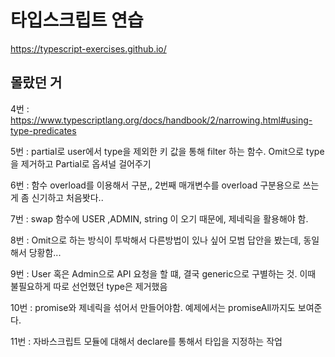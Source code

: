 # 타입스크립트 연습

https://typescript-exercises.github.io/

## 몰랐던 거

4번 : https://www.typescriptlang.org/docs/handbook/2/narrowing.html#using-type-predicates

5번 : partial로 user에서 type을 제외한 키 값을 통해 filter 하는 함수. Omit으로 type을 제거하고 Partial로 옵셔널 걸어주기

6번 : 함수 overload를 이용해서 구분,, 2번째 매개변수를 overload 구분용으로 쓰는게 좀 신기하고 처음봣다..

7번 : swap 함수에 USER ,ADMIN, string 이 오기 때문에, 제네릭을 활용해야 함.

8번 : Omit으로 하는 방식이 투박해서 다른방법이 있나 싶어 모범 답안을 봤는데, 동일해서 당황함...

9번 : User 혹은 Admin으로 API 요청을 할 떄, 결국 generic으로 구별하는 것. 이때 불필요하게 따로 선언했던 type은 제거했음

10번 : promise와 제네릭을 섞어서 만들어야함. 예제에서는 promiseAll까지도 보여준다.

11번 : 자바스크립트 모듈에 대해서 declare를 통해서 타입을 지정하는 작업

